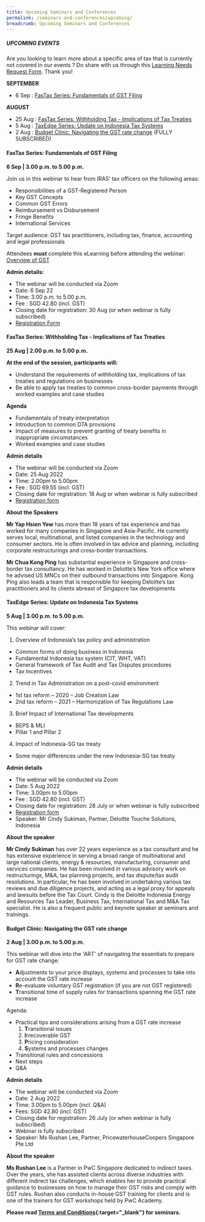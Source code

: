 ```yaml
---
title: Upcoming Seminars and Conferences
permalink: /seminars-and-conferences/upcoming/
breadcrumb: Upcoming Seminars and Conferences
---
```

##### **UPCOMING EVENTS**
Are you looking to learn more about a specific area of tax that is currently not covered in our events ? 
Do share with us through this [Learning Needs Request Form](https://form.gov.sg/5d2c51283703d80011e52615). Thank you!

**SEPTEMBER**

* 6 Sep : [FasTax Series: Fundamentals of GST Filing](/seminars-and-conferences/upcoming/#6Sep-ta-id)


**AUGUST**
* 25 Aug : [FasTax Series: Withholding Tax - Implications of Tax Treaties](/seminars-and-conferences/upcoming/#25Aug-ta-id)
* 5 Aug : [TaxEdge Series: Update on Indonesia Tax Systems](/seminars-and-conferences/upcoming/#5Aug-ta-id)
* 2 Aug : [Budget Clinic: Navigating the GST rate change](/seminars-and-conferences/upcoming/#2Aug-ta-id)  (FULLY SUBSCRIBED)


<a id="6Sep-ta-id"></a>
#### **FasTax Series: Fundamentals of GST Filing**
**6 Sep | 3.00 p.m. to 5.00 p.m.**

Join us in this webinar to hear from IRAS’ tax officers on the following areas:

*   Responsibilities of a GST-Registered Person
*   Key GST Concepts
*   Common GST Errors
*   Reimbursement vs Disbursement
*   Fringe Benefits
*   International Services

Target audience: GST tax practitioners, including tax, finance, accounting and legal professionals

Attendees **must** complete this eLearning before attending the webinar: [Overview of GST](https://elearn.iras.gov.sg/gst/overviewofgst/)

**Admin details:**

*   The webinar will be conducted via Zoom
*   Date: 6 Sep 22
*   Time: 3.00 p.m. to 5.00 p.m.
*   Fee :  SGD 42.80 (incl. GST)
*   Closing date for registration: 30 Aug (or when webinar is fully subscribed)
*   [Registration Form](https://form.gov.sg/6305ddaa08b16f0013db1eed)


<a id="25Aug-ta-id"></a>
#### **FasTax Series: Withholding Tax - Implications of Tax Treaties**
**25 Aug | 2.00 p.m. to 5.00 p.m.**

**At the end of the session, participants will:**

* Understand the requirements of withholding tax, implications of tax treaties and regulations on businesses
* Be able to apply tax treaties to common cross-border payments through worked examples and case studies

**Agenda**

* Fundamentals of treaty interpretation
* Introduction to common DTA provisions
* Impact of measures to prevent granting of treaty benefits in inappropriate circumstances
* Worked examples and case studies

**Admin details**
* The webinar will be conducted via Zoom
* Date: 25 Aug 2022
* Time: 2.00pm to 5.00pm
* Fee :  SGD 69.55 (incl. GST)
* Closing date for registration: 18 Aug or when webinar is fully subscribed 
* [Registration form](https://form.gov.sg/62f9276d4493800012083545)

**About the Speakers** 

**Mr Yap Hsien Yew** has more than 18 years of tax experience and has worked for many companies in Singapore and Asia-Pacific. He currently serves local, multinational, and listed companies in the technology and consumer sectors. He is often involved in tax advice and planning, including corporate restructurings and cross-border transactions.

**Mr Chua Kong Ping** has substantial experience in Singapore and cross-border tax consultancy. He has worked in Deloitte’s New York office where he advised US MNCs on their outbound transactions into Singapore. Kong Ping also leads a team that is responsible for keeping Deloitte’s tax practitioners and its clients abreast of Singapore tax developments


<a id="5Aug-ta-id"></a>
#### **TaxEdge Series: Update on Indonesia Tax Systems**
**5 Aug | 3.00 p.m. to 5.00 p.m.**

This webinar will cover:

1) Overview of Indonesia’s tax policy and administration
* Common forms of doing business in Indonesia
* Fundamental Indonesia tax system (CIT, WHT, VAT)
* General framework of Tax Audit and Tax Disputes procedures
* Tax Incentives

2) Trend in Tax Administration on a post-covid environment
* 1st tax reform – 2020 – Job Creation Law
* 2nd tax reform – 2021 – Harmonization of Tax Regulations Law

3) Brief Impact of International Tax developments
* BEPS & MLI
* Pillar 1 and Pillar 2

4) Impact of Indonesia-SG tax treaty
* Some major differences under the new Indonesia-SG tax treaty

**Admin details**
* The webinar will be conducted via Zoom
* Date: 5 Aug 2022
* Time: 3.00pm to 5.00pm
* Fee :  SGD 42.80 (incl. GST)
* Closing date for registration: 28 July or when webinar is fully subscribed 
* [Registration form](https://form.gov.sg/62d77a7b7eb714001264ca19)
* Speaker: Mr Cindy Sukiman, Partner, Deloitte Touche Solutions, Indonesia

**About the speaker**

**Mr Cindy Sukiman** has over 22 years experience as a tax consultant and he has extensive experience in serving a broad range of multinational and large national clients, energy & resources, manufacturing, consumer and services companies. He has been involved in various advisory work on restructurings, M&A, tax planning projects, and tax dispute/tax audit resolutions. In particular, he has been involved in undertaking various tax reviews and due diligence projects, and acting as a legal proxy for appeals and lawsuits before the Tax Court. Cindy is the Deloitte Indonesia Energy and Resources Tax Leader, Business Tax, International Tax and M&A Tax specialist. He is also a frequent public and keynote speaker at seminars and trainings.

<a id="2Aug-ta-id"></a>
#### **Budget Clinic: Navigating the GST rate change**
**2 Aug | 3.00 p.m. to 5.00 p.m.**

This webinar will dive into the 'ART' of navigating the essentials to prepare for GST rate change:

* **A**djustments to your price displays, systems and processes to take into account the GST rate increase
* **R**e-evaluate voluntary GST registration (if you are not GST registered)
* **T**ransitional time of supply rules for transactions spanning the GST rate increase

Agenda:
* Practical tips and considerations arising from a GST rate increase
  1. **T**ransitional issues
  2. **I**rrecoverable GST
  3. **P**ricing consideration
  4. **S**ystems and processes changes
* Transitional rules and concessions
* Next steps
* Q&A

**Admin details**
* The webinar will be conducted via Zoom
* Date: 2 Aug 2022
* Time: 3.00pm to 5.00pm (incl. Q&A)
* Fees: SGD 42.80 (incl. GST)
* Closing date for registration: 26 July (or when webinar is fully subscribed)
* Webinar is fully subscribed
* Speaker: Ms Rushan Lee, Partner, PricewaterhouseCoopers Singapore Pte Ltd

**About the speaker**

**Ms Rushan Lee** is a Partner in PwC Singapore dedicated to indirect taxes. Over the years, she has assisted clients across diverse industries with different indirect tax challenges, which enables her to provide practical guidance to businesses on how to manage their GST risks and comply with GST rules. Rushan also conducts in-house GST training for clients and is one of the trainers for GST workshops held by PwC Academy.








**Please read [Terms and Conditions](https://production-iras-tax-academy.netlify.com/executive-tax-programmes/terms-and-conditions/){:target="_blank"} for seminars.**